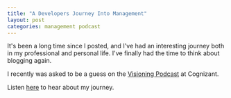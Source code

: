 ```yaml
---
title: "A Developers Journey Into Management"
layout: post
categories: management podcast
---
```

It's been a long time since I posted, and I've had an interesting journey both in my professional and personal life.  I've finally had the time to think about blogging again.

I recently was asked to be a guess on the [Visioning Podcast][podcast] at Cognizant.

Listen [here][journey] to hear about my journey.

[podcast]: https://www.cognizantsoftvision.com/category/visioning-podcast/
[journey]: https://www.cognizantsoftvision.com/blog/a-developers-journey-to-management/
